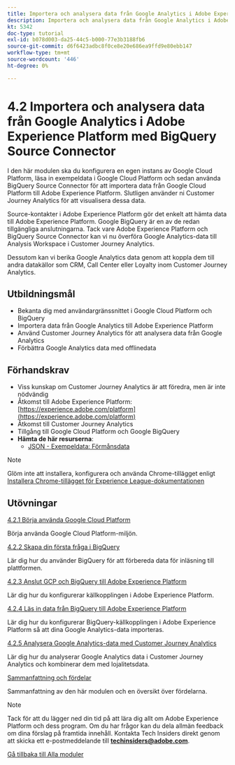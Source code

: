 ```yaml
---
title: Importera och analysera data från Google Analytics i Adobe Experience Platform med BigQuery Source Connector
description: Importera och analysera data från Google Analytics i Adobe Experience Platform med BigQuery Source Connector
kt: 5342
doc-type: tutorial
exl-id: b078d003-da25-44c5-b000-77e3b3188fb6
source-git-commit: d6f6423adbc8f0ce8e20e686ea9ffd9e80ebb147
workflow-type: tm+mt
source-wordcount: '446'
ht-degree: 0%

---
```


# 4.2 Importera och analysera data från Google Analytics i Adobe Experience Platform med BigQuery Source Connector

I den här modulen ska du konfigurera en egen instans av Google Cloud Platform, läsa in exempeldata i Google Cloud Platform och sedan använda BigQuery Source Connector för att importera data från Google Cloud Platform till Adobe Experience Platform. Slutligen använder ni Customer Journey Analytics för att visualisera dessa data.

Source-kontakter i Adobe Experience Platform gör det enkelt att hämta data till Adobe Experience Platform. Google BigQuery är en av de redan tillgängliga anslutningarna. Tack vare Adobe Experience Platform och BigQuery Source Connector kan vi nu överföra Google Analytics-data till Analysis Workspace i Customer Journey Analytics.

Dessutom kan vi berika Google Analytics data genom att koppla dem till andra datakällor som CRM, Call Center eller Loyalty inom Customer Journey Analytics.

## Utbildningsmål

- Bekanta dig med användargränssnittet i Google Cloud Platform och BigQuery
- Importera data från Google Analytics till Adobe Experience Platform
- Använd Customer Journey Analytics för att analysera data från Google Analytics
- Förbättra Google Analytics data med offlinedata

## Förhandskrav

- Viss kunskap om Customer Journey Analytics är att föredra, men är inte nödvändig
- Åtkomst till Adobe Experience Platform: [https://experience.adobe.com/platform](https://experience.adobe.com/platform)
- Åtkomst till Customer Journey Analytics
- Tillgång till Google Cloud Platform och Google BigQuery
- **Hämta de här resurserna**:
   - [JSON - Exempeldata: Förmånsdata](./../../../assets/json/bqLoyalty.json)

>[!NOTE]
>
>Glöm inte att installera, konfigurera och använda Chrome-tillägget enligt [Installera Chrome-tillägget för Experience League-dokumentationen](../../gettingstarted/gettingstarted/ex1.md)

## Utövningar

[4.2.1 Börja använda Google Cloud Platform](./ex1.md)

Börja använda Google Cloud Platform-miljön.

[4.2.2 Skapa din första fråga i BigQuery](./ex2.md)

Lär dig hur du använder BigQuery för att förbereda data för inläsning till plattformen.

[4.2.3 Anslut GCP och BigQuery till Adobe Experience Platform](./ex3.md)

Lär dig hur du konfigurerar källkopplingen i Adobe Experience Platform.

[4.2.4 Läs in data från BigQuery till Adobe Experience Platform](./ex4.md)

Lär dig hur du konfigurerar BigQuery-källkopplingen i Adobe Experience Platform så att dina Google Analytics-data importeras.

[4.2.5 Analysera Google Analytics-data med Customer Journey Analytics](./ex5.md)

Lär dig hur du analyserar Google Analytics data i Customer Journey Analytics och kombinerar dem med lojalitetsdata.

[Sammanfattning och fördelar](./summary.md)

Sammanfattning av den här modulen och en översikt över fördelarna.

>[!NOTE]
>
>Tack för att du lägger ned din tid på att lära dig allt om Adobe Experience Platform och dess program. Om du har frågor kan du dela allmän feedback om dina förslag på framtida innehåll. Kontakta Tech Insiders direkt genom att skicka ett e-postmeddelande till **techinsiders@adobe.com**.

[Gå tillbaka till Alla moduler](../../../overview.md)
